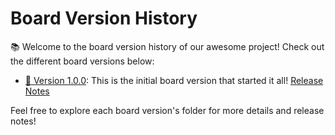 # Board Version History

📚 Welcome to the board version history of our awesome project! Check out the different board versions below:

- [🚀 Version 1.0.0](./1.0.0): This is the initial board version that started it all! [Release Notes](./1.0.0/RELEASE.md)

<!--
- [🌟 Version 2.0.0](./2.0.0): A major board upgrade with exciting new features. [Release Notes](./2.0.0/RELEASE.md)
- [🔥 Version 2.1.0](./2.1.0): A hotfix release for the board to address critical issues. [Release Notes](./2.1.0/RELEASE.md)
- [🎉 Version 3.0.0](./3.0.0): Another major board version with even more awesomeness. [Release Notes](./3.0.0/RELEASE.md)
- [🐞 Version 3.1.0](./3.1.0): Board version focused on bug fixes and improvements. [Release Notes](./3.1.0/RELEASE.md)
-->
Feel free to explore each board version's folder for more details and release notes!


